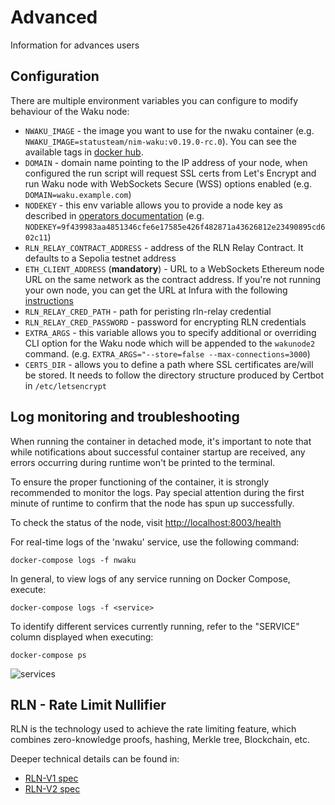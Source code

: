 # Advanced

Information for advances users

## Configuration

There are multiple environment variables you can configure to modify behaviour of the Waku node:

* `NWAKU_IMAGE` - the image you want to use for the nwaku container (e.g. `NWAKU_IMAGE=statusteam/nim-waku:v0.19.0-rc.0`). You can see the available tags in [docker hub](https://hub.docker.com/r/waku-org/nwaku).
* `DOMAIN` - domain name pointing to the IP address of your node, when configured the run script will request SSL certs from Let's Encrypt and run Waku node with WebSockets Secure (WSS) options enabled (e.g. `DOMAIN=waku.example.com`)
* `NODEKEY` - this env variable allows you to provide a node key as described in [operators documentation](https://github.com/waku-org/nwaku/blob/master/docs/operators/how-to/configure-key.md) (e.g. `NODEKEY=9f439983aa4851346cfe6e17585e426f482871a43626812e23490895cd602c11`)
* `RLN_RELAY_CONTRACT_ADDRESS` - address of the RLN Relay Contract. It defaults to a Sepolia testnet address
* `ETH_CLIENT_ADDRESS` (**mandatory**) - URL to a WebSockets Ethereum node URL on the same network as the contract address. If you're not running your own node, you can get the URL at Infura with the following [instructions](https://docs.infura.io/networks/ethereum/how-to/choose-a-network)
* `RLN_RELAY_CRED_PATH` - path for peristing rln-relay credential
* `RLN_RELAY_CRED_PASSWORD` - password for encrypting RLN credentials
* `EXTRA_ARGS` - this variable allows you to specify additional or overriding CLI option for the Waku node which will be appended to the `wakunode2` command. (e.g. `EXTRA_ARGS="--store=false --max-connections=3000`)
* `CERTS_DIR` - allows you to define a path where SSL certificates are/will be stored. It needs to follow the directory structure produced by Certbot in `/etc/letsencrypt`

## Log monitoring and troubleshooting

When running the container in detached mode, it's important to note that while notifications about successful container startup are received, any errors occurring during runtime won't be printed to the terminal.

To ensure the proper functioning of the container, it is strongly recommended to monitor the logs. Pay special attention during the first minute of runtime to confirm that the node has spun up successfully.

To check the status of the node, visit [http://localhost:8003/health](http://localhost:8003/health)

For real-time logs of the 'nwaku' service, use the following command:

```console
docker-compose logs -f nwaku
```

In general, to view logs of any service running on Docker Compose, execute:

```console
docker-compose logs -f <service>
```

To identify different services currently running, refer to the "SERVICE" column displayed when executing:
```console
docker-compose ps
```

![services](https://i.ibb.co/ZXG3Ld9/image.png)

## RLN - Rate Limit Nullifier

RLN is the technology used to achieve the rate limiting feature, which combines zero-knowledge
proofs, hashing, Merkle tree, Blockchain, etc.

Deeper technical details can be found in:
* [RLN-V1 spec](https://rfc.vac.dev/spec/32/)
* [RLN-V2 spec](https://rfc.vac.dev/spec/58/)
